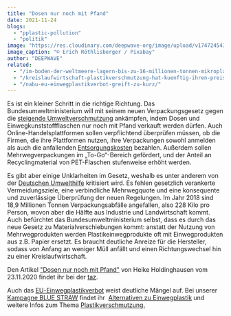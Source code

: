 ```yaml
---
title: "Dosen nur noch mit Pfand"
date: 2021-11-24
blogs: 
  - "pplastic-pollution"
  - "politik"
image: "https://res.cloudinary.com/deepwave-org/image/upload/v1747245436/deepwave.org/sheet-2559543_1920.jpg"
image_caption: "© Erich Röthlisberger / Pixabay"
author: "DEEPWAVE"
related: 
  - "/im-boden-der-weltmeere-lagern-bis-zu-16-millionen-tonnen-mikroplastik/"
  - "/kreislaufwirtschaft-plastikverschmutzung-hat-kuenftig-ihren-preis/"
  - "/nabu-eu-einwegplastikverbot-greift-zu-kurz/"
---
```


Es ist ein kleiner Schritt in die richtige Richtung. Das Bundesumweltministerium will mit seinem neuen Verpackungsgesetz gegen die [steigende Umweltverschmutzung](https://www.deepwave.org/im-boden-der-weltmeere-lagern-bis-zu-16-millionen-tonnen-mikroplastik/) ankämpfen, indem Dosen und Einwegkunststoffflaschen nur noch mit Pfand verkauft werden dürfen. Auch Online-Handelsplattformen sollen verpflichtend überprüfen müssen, ob die Firmen, die ihre Plattformen nutzen, ihre Verpackungen sowohl anmelden als auch die anfallenden [Entsorgungskosten](https://www.deepwave.org/kreislaufwirtschaft-plastikverschmutzung-hat-kuenftig-ihren-preis/) bezahlen. Außerdem sollen Mehrwegverpackungen im „To-Go“-Bereich gefördert, und der Anteil an Recyclingmaterial von PET-Flaschen stufenweise erhöht werden.

Es gibt aber einige Unklarheiten im Gesetz, weshalb es unter anderem von der [Deutschen Umwelthilfe](https://www.duh.de/) kritisiert wird. Es fehlen gesetzlich verankerte Vermeidungsziele, eine verbindliche Mehrwegquote und eine konsequente und zuverlässige Überprüfung der neuen Regelungen. Im Jahr 2018 sind 18,9 Millionen Tonnen Verpackungsabfälle angefallen, also 228 Kilo pro Person, wovon aber die Hälfte aus Industrie und Landwirtschaft kommt. Auch befürchtet das Bundesumweltministerium selbst, dass es durch das neue Gesetz zu Materialverschiebungen kommt: anstatt der Nutzung von Mehrwegprodukten werden Plastikeinwegprodukte oft mit Einwegprodukten aus z.B. Papier ersetzt. Es braucht deutliche Anreize für die Hersteller, sodass von Anfang an weniger Müll anfällt und einen Richtungswechsel hin zu einer Kreislaufwirtschaft.

Den Artikel ["Dosen nur noch mit Pfand"](https://taz.de/Neues-Verpackungsgesetz-vorgestellt/!5730207/) von Heike Holdinghausen vom 23.11.2020 findet ihr bei der [taz](https://taz.de/).

Auch das [EU-Einwegplastikverbot](https://www.deepwave.org/nabu-eu-einwegplastikverbot-greift-zu-kurz/) weist deutliche Mängel auf. Bei unserer [Kampagne BLUE STRAW](https://www.deepwave.org/bluestraw-kampagne/die-kampagne/) findet ihr  [Alternativen zu Einwegplastik](https://www.deepwave.org/bluestraw-kampagne/alternativen-zu-einwegplastik-blog/) und weitere Infos zum Thema [Plastikverschmutzung.](https://www.deepwave.org/bluestraw-kampagne/plastic-pollution-blog/)
